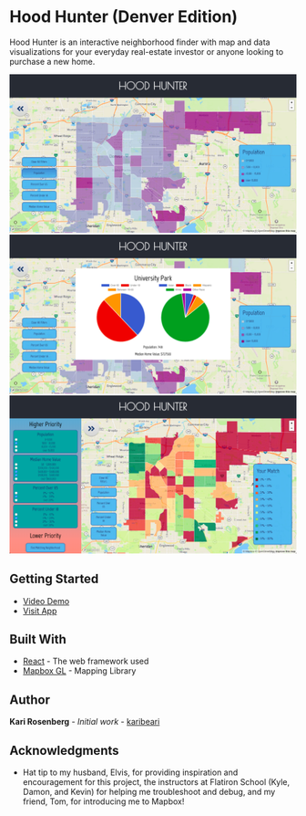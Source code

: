 # Hood Hunter (Denver Edition)

Hood Hunter is an interactive neighborhood finder with map and data visualizations for your everyday real-estate investor or anyone looking to purchase a new home.

![Population Choropleth](./populationchoropleth.png)
![Neighborhood Info Window](./neighborhoodinfo.png)
![Custom Filters](./customfilters.png)

## Getting Started

* [Video Demo](https://youtu.be/131sZ1vAFMQ)
* [Visit App](https://hood-hunter-denver.netlify.com/)

## Built With

* [React](http://www.reactjs.org/) - The web framework used
* [Mapbox GL](http://www.mapbox.com/) - Mapping Library

## Author

**Kari Rosenberg** - *Initial work* - [karibeari](https://github.com/karibeari)

## Acknowledgments

* Hat tip to my husband, Elvis, for providing inspiration and encouragement for this project, the instructors at Flatiron School (Kyle, Damon, and Kevin) for helping me troubleshoot and debug, and my friend, Tom, for introducing me to Mapbox!
